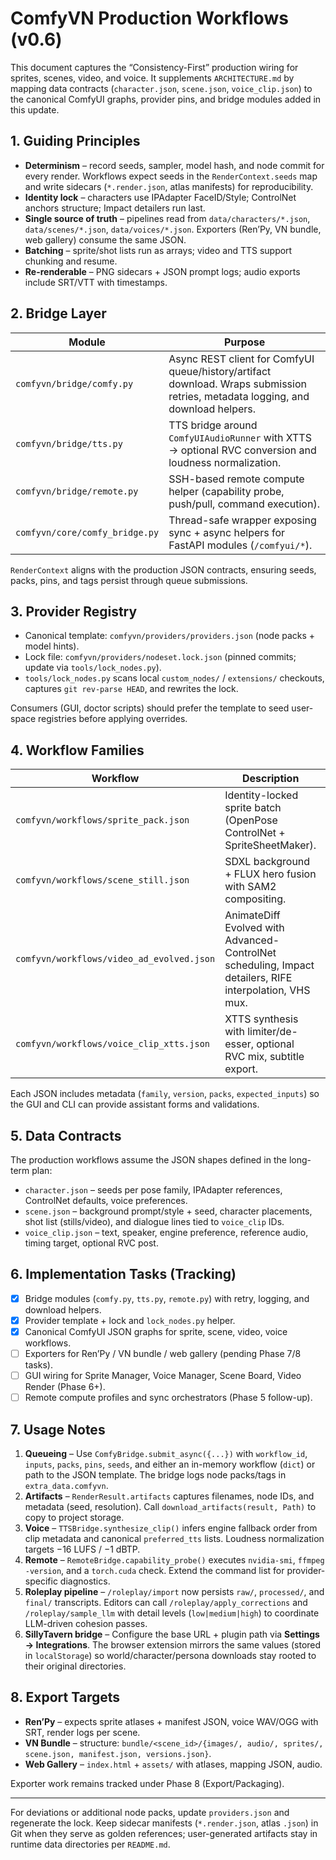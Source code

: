 # ComfyVN Production Workflows (v0.6)

This document captures the “Consistency-First” production wiring for sprites, scenes, video, and voice. It supplements `ARCHITECTURE.md` by mapping data contracts (`character.json`, `scene.json`, `voice_clip.json`) to the canonical ComfyUI graphs, provider pins, and bridge modules added in this update.

## 1. Guiding Principles

- **Determinism** – record seeds, sampler, model hash, and node commit for every render. Workflows expect seeds in the `RenderContext.seeds` map and write sidecars (`*.render.json`, atlas manifests) for reproducibility.
- **Identity lock** – characters use IPAdapter FaceID/Style; ControlNet anchors structure; Impact detailers run last.
- **Single source of truth** – pipelines read from `data/characters/*.json`, `data/scenes/*.json`, `data/voices/*.json`. Exporters (Ren’Py, VN bundle, web gallery) consume the same JSON.
- **Batching** – sprite/shot lists run as arrays; video and TTS support chunking and resume.
- **Re-renderable** – PNG sidecars + JSON prompt logs; audio exports include SRT/VTT with timestamps.

## 2. Bridge Layer

| Module | Purpose |
| --- | --- |
| `comfyvn/bridge/comfy.py` | Async REST client for ComfyUI queue/history/artifact download. Wraps submission retries, metadata logging, and download helpers. |
| `comfyvn/bridge/tts.py` | TTS bridge around `ComfyUIAudioRunner` with XTTS → optional RVC conversion and loudness normalization. |
| `comfyvn/bridge/remote.py` | SSH-based remote compute helper (capability probe, push/pull, command execution). |
| `comfyvn/core/comfy_bridge.py` | Thread-safe wrapper exposing sync + async helpers for FastAPI modules (`/comfyui/*`). |

`RenderContext` aligns with the production JSON contracts, ensuring seeds, packs, pins, and tags persist through queue submissions.

## 3. Provider Registry

- Canonical template: `comfyvn/providers/providers.json` (node packs + model hints).
- Lock file: `comfyvn/providers/nodeset.lock.json` (pinned commits; update via `tools/lock_nodes.py`).
- `tools/lock_nodes.py` scans local `custom_nodes/` / `extensions/` checkouts, captures `git rev-parse HEAD`, and rewrites the lock.

Consumers (GUI, doctor scripts) should prefer the template to seed user-space registries before applying overrides.

## 4. Workflow Families

| Workflow | Description | Seed Keys | Notes |
| --- | --- | --- | --- |
| `comfyvn/workflows/sprite_pack.json` | Identity-locked sprite batch (OpenPose ControlNet + SpriteSheetMaker). | `character_seed`, `detail_seed`, `control_seed` | Emits per-pose PNGs plus atlas PNG/JSON. |
| `comfyvn/workflows/scene_still.json` | SDXL background + FLUX hero fusion with SAM2 compositing. | `background_seed`, `hero_seed` | Writes render log sidecar for provenance. |
| `comfyvn/workflows/video_ad_evolved.json` | AnimateDiff Evolved with Advanced-ControlNet scheduling, Impact detailers, RIFE interpolation, VHS mux. | `animation_seed`, `detail_seed`, `rife_seed` | Accepts timeline prompt schedule + pose sequence arrays. |
| `comfyvn/workflows/voice_clip_xtts.json` | XTTS synthesis with limiter/de-esser, optional RVC mix, subtitle export. | `tts_seed` | Produces WAV + SRT and `.render` metadata. |

Each JSON includes metadata (`family`, `version`, `packs`, `expected_inputs`) so the GUI and CLI can provide assistant forms and validations.

## 5. Data Contracts

The production workflows assume the JSON shapes defined in the long-term plan:

- `character.json` – seeds per pose family, IPAdapter references, ControlNet defaults, voice preferences.
- `scene.json` – background prompt/style + seed, character placements, shot list (stills/video), and dialogue lines tied to `voice_clip` IDs.
- `voice_clip.json` – text, speaker, engine preference, reference audio, timing target, optional RVC post.

## 6. Implementation Tasks (Tracking)

- [x] Bridge modules (`comfy.py`, `tts.py`, `remote.py`) with retry, logging, and download helpers.
- [x] Provider template + lock and `lock_nodes.py` helper.
- [x] Canonical ComfyUI JSON graphs for sprite, scene, video, voice workflows.
- [ ] Exporters for Ren’Py / VN bundle / web gallery (pending Phase 7/8 tasks).
- [ ] GUI wiring for Sprite Manager, Voice Manager, Scene Board, Video Render (Phase 6+).
- [ ] Remote compute profiles and sync orchestrators (Phase 5 follow-up).

## 7. Usage Notes

1. **Queueing** – Use `ComfyBridge.submit_async({...})` with `workflow_id`, `inputs`, `packs`, `pins`, `seeds`, and either an in-memory workflow (`dict`) or path to the JSON template. The bridge logs node packs/tags in `extra_data.comfyvn`.
2. **Artifacts** – `RenderResult.artifacts` captures filenames, node IDs, and metadata (seed, resolution). Call `download_artifacts(result, Path)` to copy to project storage.
3. **Voice** – `TTSBridge.synthesize_clip()` infers engine fallback order from clip metadata and canonical `preferred_tts` lists. Loudness normalization targets −16 LUFS / −1 dBTP.
4. **Remote** – `RemoteBridge.capability_probe()` executes `nvidia-smi`, `ffmpeg -version`, and a `torch.cuda` check. Extend the command list for provider-specific diagnostics.
5. **Roleplay pipeline** – `/roleplay/import` now persists `raw/`, `processed/`, and `final/` transcripts. Editors can call `/roleplay/apply_corrections` and `/roleplay/sample_llm` with detail levels (`low|medium|high`) to coordinate LLM-driven cohesion passes.
6. **SillyTavern bridge** – Configure the base URL + plugin path via **Settings → Integrations**. The browser extension mirrors the same values (stored in `localStorage`) so world/character/persona downloads stay rooted to their original directories.

## 8. Export Targets

- **Ren’Py** – expects sprite atlases + manifest JSON, voice WAV/OGG with SRT, render logs per scene.
- **VN Bundle** – structure: `bundle/<scene_id>/{images/, audio/, sprites/, scene.json, manifest.json, versions.json}`.
- **Web Gallery** – `index.html` + `assets/` with atlases, mapping JSON, audio.

Exporter work remains tracked under Phase 8 (Export/Packaging).

---

For deviations or additional node packs, update `providers.json` and regenerate the lock. Keep sidecar manifests (`*.render.json`, atlas `.json`) in Git when they serve as golden references; user-generated artifacts stay in runtime data directories per `README.md`.
